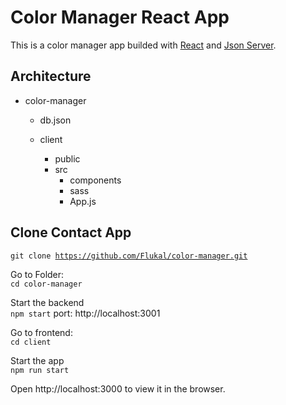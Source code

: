 # Color Manager React App

This is a color manager app builded with [React](https://github.com/facebook/create-react-app) and [Json Server](https://github.com/typicode/json-server).

## Architecture

-   color-manager

    -   db.json

    -   client
        -   public
        -   src
            -   components
            -   sass
            -   App.js

## Clone Contact App

<code>git clone https://github.com/Flukal/color-manager.git</code>

Go to Folder: <br>
<code>cd color-manager</code>

Start the backend<br>
<code>npm start</code> port: http://localhost:3001

Go to frontend: <br>
<code>cd client</code> <br>

Start the app <br>
<code>npm run start</code>

Open http://localhost:3000 to view it in the browser.

